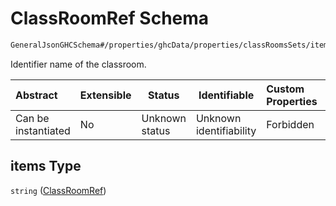 # ClassRoomRef Schema

```txt
GeneralJsonGHCSchema#/properties/ghcData/properties/classRoomsSets/items/properties/rooms/items
```

Identifier name of the classroom.


| Abstract            | Extensible | Status         | Identifiable            | Custom Properties | Additional Properties | Access Restrictions | Defined In                                                         |
| :------------------ | ---------- | -------------- | ----------------------- | :---------------- | --------------------- | ------------------- | ------------------------------------------------------------------ |
| Can be instantiated | No         | Unknown status | Unknown identifiability | Forbidden         | Allowed               | none                | [ghc.schema.json\*](../out/ghc.schema.json "open original schema") |

## items Type

`string` ([ClassRoomRef](ghc-properties-ghcdata-properties-classroomssets-classroomset-properties-classroomentries-classroomref.md))
